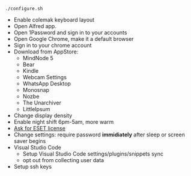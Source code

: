 ```
./configure.sh
```

* Enable colemak keyboard layout
* Open Alfred app. 
* Open 1Password and sign in to your accounts
* Open Google Chrome, make it a default browser
* Sign in to your chrome account
* Download from AppStore:
  * MindNode 5
  * Bear
  * Kindle
  * Webcam Settings
  * WhatsApp Desktop
  * Monosnap
  * Nozbe
  * The Unarchiver
  * LittleIpsum
* Change display density
* Enable night shift 6pm-5am, more warm
* [Ask for ESET license](https://netguru.atlassian.net/wiki/spaces/SEC/pages/125708198/Download+and+install+ESET+Endpoint+Security)
* Change settings: require password **immidiately** after sleep or screen saver begins
* Visual Studio Code
  * Setup Visual Studio Code settings/plugins/snippets sync
  * opt out from collecting user data
* Setup ssh keys
